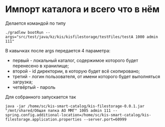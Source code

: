 # Импорт каталога и всего что в нём

Делается командой по типу

```
./gradlew bootRun --args="src/test/java/kz/kis/kisfilestorage/testFiles/testA 1000 admin 111"
```

В кавычках после args передается 4 параметра:

- первый - локальный каталог, содержимое которого будет перенесено в хранилище;
- второй - id директории, в которую будет всё скопировано;
- третий - логин пользователя, от имени которого будет выполняться загрузка;
- четвёртый - пароль

 
Для собранного запускается так

```
java -jar /home/sc/kis-smart-catalog/kis-filestorage-0.0.1.jar "/mnt/shared/Общая папка АО ММГ" 1005 admin 111 --spring.config.additional-location=/home/sc/kis-smart-catalog/kis-filestorage.application.properties --server.port=60999
```
